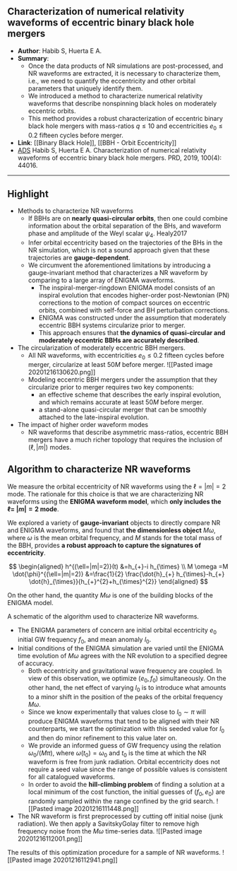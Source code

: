 ## Characterization of numerical relativity waveforms of eccentric binary black hole mergers

- **Author**: Habib S, Huerta E A.
- **Summary**:
	- Once the data products of NR simulations are post-processed, and NR waveforms are extracted, it is necessary to characterize them, i.e., we need to quantify the eccentricity and other orbital parameters that uniquely identify them.
	- We introduced a method to characterize numerical relativity waveforms that describe nonspinning black holes on moderately eccentric orbits.
	- This method provides a robust characterization of eccentric binary black hole mergers with mass-ratios $q \leq 10$ and eccentricities $e_{0} \leq 0.2$ fifteen cycles before merger.
- **Link**: [[Binary Black Hole]], [[BBH - Orbit Eccentricity]]
- [ADS](https://ui.adsabs.harvard.edu/abs/2019PhRvD.100d4016H) Habib S, Huerta E A. Characterization of numerical relativity waveforms of eccentric binary black hole mergers. PRD, 2019, 100(4): 44016.

___

## Highlight

- Methods to characterize NR waveforms
	- If BBHs are on **nearly quasi-circular orbits**, then one could combine information about the orbital separation of the BHs, and waveform phase and amplitude of the Weyl scalar $\psi_{4}$. Healy2017
	- Infer orbital eccentricity based on the trajectories of the BHs in the NR simulation, which is not a sound approach given that these trajectories are **gauge-dependent**.
	- We circumvent the aforementioned limitations by introducing a gauge-invariant method that characterizes a NR waveform by comparing to a large array of ENIGMA waveforms.
		- The inspiral-merger-ringdown ENIGMA model consists of an inspiral evolution that encodes higher-order post-Newtonian (PN) corrections to the motion of compact sources on eccentric orbits, combined with self-force and BH perturbation corrections.
		- ENIGMA was constructed under the assumption that moderately eccentric BBH systems circularize prior to merger.
		- This approach ensures that **the dynamics of quasi-circular and moderately eccentric BBHs are accurately described**.
- The circularization of moderately eccentric BBH mergers.
	- All NR waveforms, with eccentricities $e_{0} \leq 0.2$ fifteen cycles before merger, circularize at least $50 M$ before merger.
		![[Pasted image 20201216130620.png]]
	- Modeling eccentric BBH mergers under the assumption that they circularize prior to merger requires two key components:
		- an effective scheme that describes the early inspiral evolution, and which remains accurate at least $50M$ before merger.
		- a stand-alone quasi-circular merger that can be smoothly attached to the late-inspiral evolution.
- The impact of higher order waveform modes
	- NR waveforms that describe asymmetric mass-ratios, eccentric BBH mergers have a much richer topology that requires the inclusion of $(\ell,|m|)$ modes.

## Algorithm to characterize NR waveforms

We measure the orbital eccentricity of NR waveforms using the $\ell=|m|=2$ mode. The rationale for this choice is that we are characterizing NR waveforms using the **ENIGMA waveform model**, which **only includes the $\ell=$ $|m|=2$ mode**.

We explored a variety of **gauge-invariant** objects to directly compare NR and ENIGMA waveforms, and found that **the dimensionless object** $M \omega$, where $\omega$ is the mean orbital frequency, and $M$ stands for the total mass of the BBH, provides **a robust approach to capture the signatures of eccentricity**.

$$
\begin{aligned}
h^{(\ell=|m|=2)}(t) &=h_{+}-i h_{\times} \\
M \omega =M \dot{\phi}^{(\ell=|m|=2)} &=\frac{1}{2} \frac{\dot{h}_{+} h_{\times}-h_{+} \dot{h}_{\times}}{h_{+}^{2}+h_{\times}^{2}}
\end{aligned}
$$

On the other hand, the quantity $M \omega$ is one of the building blocks of the ENIGMA model.

A schematic of the algorithm used to characterize NR waveforms.
- The ENIGMA parameters of concern are initial orbital eccentricity $e_{0}$ initial GW frequency $f_{0},$ and mean anomaly $l_{0}$.
- Initial conditions of the ENIGMA simulation are varied until the ENIGMA time evolution of $M \omega$ agrees with the NR evolution to a specified degree of accuracy.
	- Both eccentricity and gravitational wave frequency are coupled. In view of this observation, we optimize $\left(e_{0}, f_{0}\right)$ simultaneously. On the other hand, the net effect of varying $l_{0}$ is to introduce what amounts to a minor shift in the position of the peaks of the orbital frequency $M \omega$.
	- Since we know experimentally that values close to $l_{0} \sim \pi$ will produce ENIGMA waveforms that tend to be aligned with their NR counterparts, we start the optimization with this seeded value for $l_{0}$ and then do minor refinement to this value later on.
	- We provide an informed guess of GW frequency using the relation $\omega_{0} /(M \pi),$ where $\omega\left(t_{0}\right)=\omega_{0}$ and $t_{0}$ is the time at which the NR waveform is free from junk radiation. Orbital eccentricity does not require a seed value since the range of possible values is consistent for all catalogued waveforms.
	- In order to avoid the **hill-climbing problem** of finding a solution at a local minimum of the cost function, the initial guesses of $\left(f_{0}, e_{0}\right)$ are randomly sampled within the range confined by the grid search.
	![[Pasted image 20201216111448.png]]
- The NR waveform is first preprocessed by cutting off initial noise (junk radiation). We then apply a SavitskyGolay filter to remove high frequency noise from the $M \omega$ time-series data.
	![[Pasted image 20201216112001.png]]

The results of this optimization procedure for a sample of NR waveforms.
	![[Pasted image 20201216112941.png]]